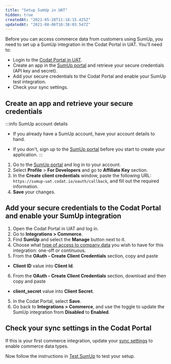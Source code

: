 ```yaml
---
title: "Setup SumUp in UAT"
hidden: true
createdAt: "2021-05-28T11:18:15.425Z"
updatedAt: "2021-08-06T10:38:03.547Z"
---
```


Before you can access commerce data from customers using SumUp, you need to set up a SumUp integration in the Codat Portal in UAT. You'll need to:

- Login to the [Codat Portal in UAT](https://portal-uat.codat.io/).
- Create an app in the [SumUp portal](https://me.sumup.com/en-gb/login/) and retrieve your secure credentials (API key and secret).
- Add your secure credentials to the Codat Portal and enable your SumUp test integration.
- Check your sync settings.

## Create an app and retrieve your secure credentials

:::info SumUp account details

- If you already have a SumUp account, have your account details to hand.

- If you don't, sign up to the [SumUp portal](https://me.sumup.com/en-gb/login/) before you start to create your application.
  :::

1. Go to the [SumUp portal](https://me.sumup.com/en-gb/login/) and log in to your account.
2. Select **Profile** > **For Developers** and go to **Affiliate Key** section.
3. In the **Create client credentials** window, paste the following URL: `https://sumup-uat.codat.io/oauth/callback`, and fill out the required information.
4. **Save** your changes.

## Add your secure credentials to the Codat Portal and enable your SumUp integration

1. Open the Codat Portal in UAT and log in.
2. Go to **Integrations > Commerce**.
3. Find **SumUp** and select the **Manage** button next to it.
4. Choose what [type of access to company data](/sync-settings-for-online-platforms) you wish to have for this integration: one-off or continuous.
5. From the **OAuth - Create Client Credentials** section, copy and paste

- **Client ID** value into **Client Id**.

6. From the **OAuth - Create Client Credentials** section, download and then copy and paste

- **client_secret** value into **Client Secret**.

5. In the Codat Portal, select **Save**.
6. Go back to **Integrations > Commerce**, and use the toggle to update the SumUp integration from **Disabled** to **Enabled**.

## Check your sync settings in the Codat Portal

If this is your first commerce integration, update your [sync settings](/commerce-sync-settings) to enable commerce data types.

Now follow the instructions in [Test SumUp](/test-sumup) to test your setup.

